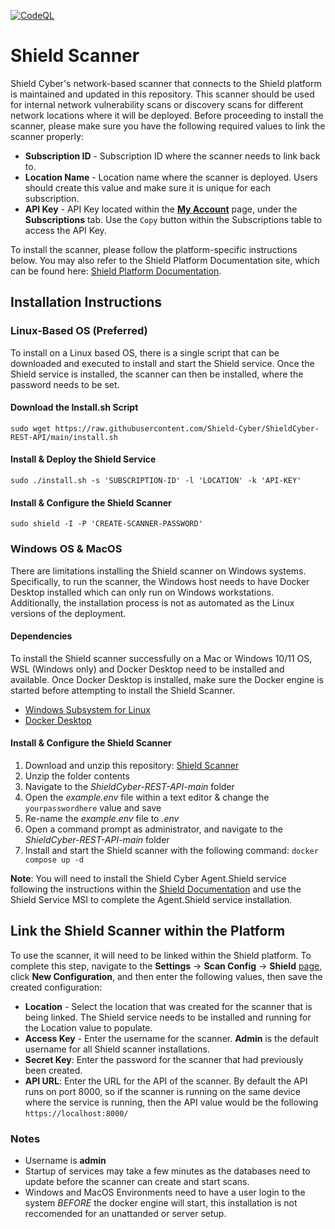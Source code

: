 [![CodeQL](https://github.com/Shield-Cyber/ShieldCyber-REST-API/actions/workflows/codeql.yml/badge.svg)](https://github.com/Shield-Cyber/ShieldCyber-REST-API/actions/workflows/codeql.yml)

# Shield Scanner

Shield Cyber's network-based scanner that connects to the Shield platform is maintained and updated in this repository.  This scanner should be used for internal network vulnerability scans or discovery scans for different network locations where it will be deployed.  Before proceeding to install the scanner, please make sure you have the following required values to link the scanner properly:
  - **Subscription ID** - Subscription ID where the scanner needs to link back to.
  - **Location Name** - Location name where the scanner is deployed. Users should create this value and make sure it is unique for each subscription.
  - **API Key** - API Key located within the [**My Account**](https://platform.shieldcyber.io/account) page, under the **Subscriptions** tab.  Use the `Copy` button within the Subscriptions table to access the API Key.

To install the scanner, please follow the platform-specific instructions below.  You may also refer to the Shield Platform Documentation site, which can be found here: [Shield Platform Documentation](https://docs.shieldcyber.io).

## Installation Instructions

### Linux-Based OS (Preferred)
To install on a Linux based OS, there is a single script that can be downloaded and executed to install and start the Shield service.  Once the Shield service is installed, the scanner can then be installed, where the password needs to be set.

#### Download the Install.sh Script

`sudo wget https://raw.githubusercontent.com/Shield-Cyber/ShieldCyber-REST-API/main/install.sh`

#### Install & Deploy the Shield Service

`sudo ./install.sh -s 'SUBSCRIPTION-ID' -l 'LOCATION' -k 'API-KEY'`

#### Install & Configure the Shield Scanner

`sudo shield -I -P 'CREATE-SCANNER-PASSWORD'`

### Windows OS & MacOS

There are limitations installing the Shield scanner on Windows systems.  Specifically, to run the scanner, the Windows host needs to have Docker Desktop installed which can only run on Windows workstations.  Additionally, the installation process is not as automated as the Linux versions of the deployment.

#### Dependencies

To install the Shield scanner successfully on a Mac or Windows 10/11 OS, WSL (Windows only) and Docker Desktop need to be installed and available.  Once Docker Desktop is installed, make sure the Docker engine is started before attempting to install the Shield Scanner.

- [Windows Subsystem for Linux](https://learn.microsoft.com/en-us/windows/wsl/install)
- [Docker Desktop](https://www.docker.com/products/docker-desktop/)

#### Install & Configure the Shield Scanner

1. Download and unzip this repository: [Shield Scanner](https://github.com/Shield-Cyber/ShieldCyber-REST-API/archive/refs/heads/main.zip)
2. Unzip the folder contents
3. Navigate to the *ShieldCyber-REST-API-main* folder
4. Open the *example.env* file within a text editor & change the `yourpasswordhere` value and save
5. Re-name the *example.env* file to *.env*
6. Open a command prompt as administrator, and navigate to the *ShieldCyber-REST-API-main* folder
7. Install and start the Shield scanner with the following command: `docker compose up -d`

**Note**: You will need to install the Shield Cyber Agent.Shield service following the instructions within the [Shield Documentation](https://docs.shieldcyber.io/docs/deployment/network-scans.html) and use the Shield Service MSI to complete the Agent.Shield service installation.

## Link the Shield Scanner within the Platform
To use the scanner, it will need to be linked within the Shield platform.  To complete this step, navigate to the **Settings** -> **Scan Config** -> **Shield** [page](https://platform.shieldcyber.io/settings), click **New Configuration**, and then enter the following values, then save the created configuration:
  - **Location** - Select the location that was created for the scanner that is being linked.  The Shield service needs to be installed and running for the Location value to populate.
  - **Access Key** - Enter the username for the scanner.  **Admin** is the default username for all Shield scanner installations.
  - **Secret Key**: Enter the password for the scanner that had previously been created.
  - **API URL**: Enter the URL for the API of the scanner.  By default the API runs on port 8000, so if the scanner is running on the same device where the service is running, then the API value would be the following `https://localhost:8000/`

### Notes
- Username is **admin**
- Startup of services may take a few minutes as the databases need to update before the scanner can create and start scans.
- Windows and MacOS Environments need to have a user login to the system _BEFORE_ the docker engine will start, this installation is not reccomended for an unattanded or server setup.
